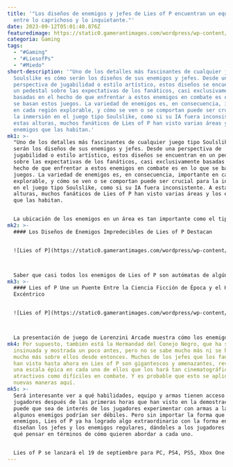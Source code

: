 ```yaml
---
title: '"Los diseños de enemigos y jefes de Lies of P encuentran un equilibrio
  entre lo caprichoso y lo inquietante."'
date: 2023-09-12T05:01:48.876Z
featuredimage: https://static0.gamerantimages.com/wordpress/wp-content/uploads/wm/2023/09/lies-of-p-puppets-gamerant.jpg?q=50&fit=contain&w=1140&h=&dpr=1.5
categoria: Gaming
tags:
  - "#Gaming"
  - "#LiesofPs"
  - "#Miedo"
short-description: '"Uno de los detalles más fascinantes de cualquier juego tipo
  Soulslike es cómo serán los diseños de sus enemigos y jefes. Desde una
  perspectiva de jugabilidad o estilo artístico, estos diseños se encuentran en
  un pedestal sobre las expectativas de los fanáticos, casi exclusivamente
  basadas en el hecho de que enfrentar a estos enemigos en combate es en lo que
  se basan estos juegos. La variedad de enemigos es, en consecuencia, importante
  en cada región explorable, y cómo se ven o se comportan puede ser crucial para
  la inmersión en el juego tipo Soulslike, como si su IA fuera inconsistente. A
  estas alturas, muchos fanáticos de Lies of P han visto varias áreas y los
  enemigos que las habitan.'
mk1: >-
  "Uno de los detalles más fascinantes de cualquier juego tipo Soulslike es cómo
  serán los diseños de sus enemigos y jefes. Desde una perspectiva de
  jugabilidad o estilo artístico, estos diseños se encuentran en un pedestal
  sobre las expectativas de los fanáticos, casi exclusivamente basadas en el
  hecho de que enfrentar a estos enemigos en combate es en lo que se basan estos
  juegos. La variedad de enemigos es, en consecuencia, importante en cada región
  explorable, y cómo se ven o se comportan puede ser crucial para la inmersión
  en el juego tipo Soulslike, como si su IA fuera inconsistente. A estas
  alturas, muchos fanáticos de Lies of P han visto varias áreas y los enemigos
  que las habitan.


  La ubicación de los enemigos en un área es tan importante como el tipo de enemigos que hay en ella, por ejemplo, y Rosa Isabelle Street de Lies of P ha demostrado exactamente cuán precario puede ser atravesar estas regiones. Los jugadores tendrán que maniobrar entre enemigos que lanzan llamas y arrojan sus sombreros antes de que un payaso gigante avance para repartir golpes giratorios. Como en cualquier juego tipo Soulslike, los jugadores comenzarán a reconocer tipos de enemigos particulares y adaptarse a sus ataques, pero la dirección artística de los enemigos en Lies of P es tal que cualquier enemigo podría tener un patrón de ataque extremadamente impredecible basado únicamente en su diseño.
mk2: >-
  #### Los Diseños de Enemigos Impredecibles de Lies of P Destacan


  ![Lies of P](https://static0.gamerantimages.com/wordpress/wp-content/uploads/2023/09/spid-1-5.png?q=50&fit=crop&w=1500&dpr=1.5 "Lies of P")



  Saber que casi todos los enemigos de Lies of P son autómatas de algún tipo ayuda a reforzar la premisa de que pueden poseer cualquier variedad de ataques y habilidades diseñados en sus anatomías construidas. El payaso a rayas de Rosa Isabelle Street, por ejemplo, podría no parecer tener capacidades a distancia de inmediato. Pero si se distancia lo suficiente, comenzará a girar su puño empuñado en preparación para lanzarlo al jugador en un resorte retráctil y luego reirá maniáticamente. Esto no difiere de las experiencias de los jugadores en cualquier juego tipo Soulslike, y mucho menos en un juego de FromSoftware como Elden Ring, donde una primera partida está llena de momentos increíbles de exploración cuando los jugadores no están seguros de lo que se encuentra detrás de cada esquina de cualquier pasadizo.Presionar lentamente las puertas dobles gigantes para abrirlas es una táctica de pantalla de carga adoptada en Lies of P, y cada vez que los jugadores lo hacen, sabrán que les espera algo especial al otro lado. Estos pequeños descubrimientos suelen manifestarse en forma de una nueva región escénica para recorrer. Una de las presentaciones de juego de Lies of P muestra un interior grandioso en blanco y rojo con múltiples pisos lujosos para recorrer, y el jugador es recibido instantáneamente por jóvenes enemigos títeres que parecen no poder ser derribados si un espeluznante enemigo títere araña está cerca.
mk3: >-
  #### Lies of P Une un Puente Entre la Ciencia Ficción de Época y el Horror
  Excéntrico


  ![Lies of P](https://static0.gamerantimages.com/wordpress/wp-content/uploads/2023/09/spid-3-3.png?q=50&fit=crop&w=1500&dpr=1.5 "Lies of P")



  La presentación de juego de Lorenzini Arcade muestra cómo los enemigos títeres no necesariamente necesitan todas sus partes del cuerpo para funcionar, lo que hace que cortar brazos o cabezas sea satisfactorio cuando se enfrentan en encuentros uno a uno. Sin embargo, el mismo juego también tiene monstruosidades que no parecen tener ningún mecanismo o diseño robótico, lo que probablemente se relaciona con la trama y la narrativa completa de lo que está sucediendo en Krat, Lies of P.
mk4: Por supuesto, también está la Hermandad del Conejo Negro, que ha sido
  insinuada y mostrada un poco antes, pero no se sabe mucho más ni se ha visto
  mucho más sobre ellos desde entonces. Muchos de los jefes que los fanáticos
  han visto hasta ahora en Lies of P son gigantescos y amenazantes, revelando
  una escala épica en cada uno de ellos que los hará tan cinematográficamente
  atractivos como difíciles en combate. Y es probable que esto se aplique de
  nuevas maneras aquí.
mk5: >-
  Será interesante ver a qué habilidades, equipo y armas tienen acceso los
  jugadores después de las primeras horas que han visto en la demostración, y
  puede que sea de interés de los jugadores experimentar con armas a las que
  algunos enemigos podrían ser débiles. Pero sin importar la forma que tomen los
  enemigos, Lies of P ya ha logrado algo extraordinario con la forma en que se
  diseñan los jefes y los enemigos regulares, dándoles a los jugadores mucho en
  qué pensar en términos de cómo quieren abordar a cada uno.


  Lies of P se lanzará el 19 de septiembre para PC, PS4, PS5, Xbox One y Xbox Series X/S."
---
```

